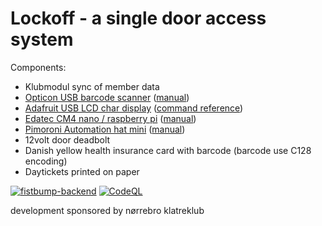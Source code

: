 # Lockoff - a single door access system

Components:

- Klubmodul sync of member data
- [Opticon USB barcode scanner](https://opticon.shop/scanners/stationary/opticon-nlv-4001-usb/) ([manual](https://opticon.shop/index.php?dispatch=attachments.getfile&attachment_id=310))
- [Adafruit USB LCD char display](https://shop.pimoroni.com/products/adafruit-usb-serial-lcd-backpack-add-on-with-cable) ([command reference](https://learn.adafruit.com/usb-plus-serial-backpack/command-reference))
- [Edatec CM4 nano / raspberry pi](https://www.edatec.cn/en/elpc/cm4-nano.html) ([manual](https://docs.edatec.cn/cm4-nano/))
- [Pimoroni Automation hat mini](https://shop.pimoroni.com/products/automation-hat-mini) ([manual](https://github.com/pimoroni/automation-hat))
- 12volt door deadbolt
- Danish yellow health insurance card with barcode (barcode use C128 encoding)
- Daytickets printed on paper

[![fistbump-backend](https://github.com/jensimik/lockoff/actions/workflows/backend.yml/badge.svg)](https://github.com/jensimik/lockoff/actions/workflows/backend.yml) [![CodeQL](https://github.com/jensimik/lockoff/actions/workflows/github-code-scanning/codeql/badge.svg)](https://github.com/jensimik/lockoff/actions/workflows/github-code-scanning/codeql)

development sponsored by nørrebro klatreklub
